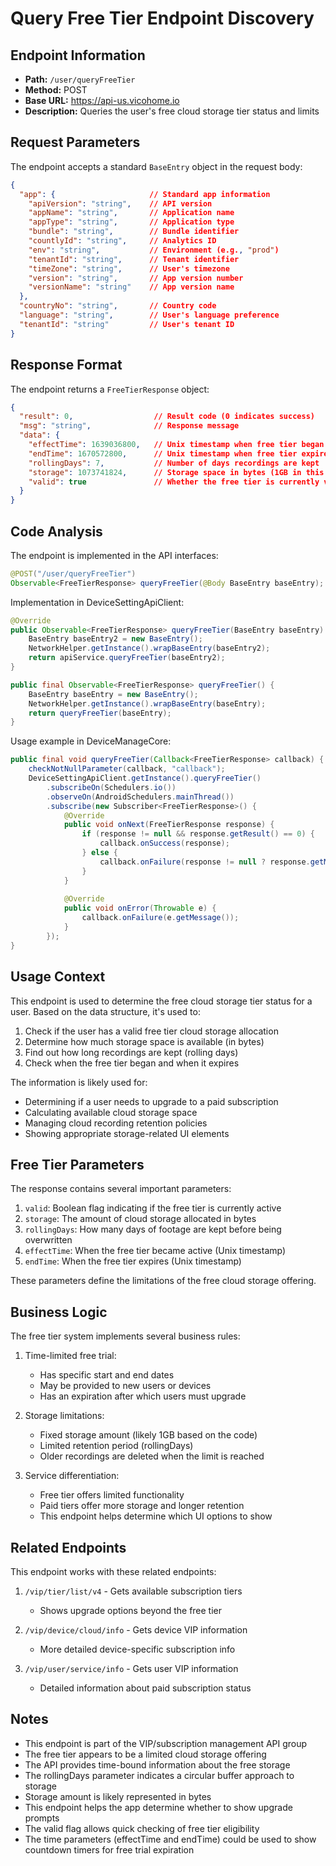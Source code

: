 # Query Free Tier Endpoint Discovery

## Endpoint Information
- **Path:** `/user/queryFreeTier`
- **Method:** POST
- **Base URL:** https://api-us.vicohome.io
- **Description:** Queries the user's free cloud storage tier status and limits

## Request Parameters
The endpoint accepts a standard `BaseEntry` object in the request body:

```json
{
  "app": {                     // Standard app information
    "apiVersion": "string",    // API version
    "appName": "string",       // Application name
    "appType": "string",       // Application type
    "bundle": "string",        // Bundle identifier
    "countlyId": "string",     // Analytics ID
    "env": "string",           // Environment (e.g., "prod")
    "tenantId": "string",      // Tenant identifier
    "timeZone": "string",      // User's timezone
    "version": "string",       // App version number
    "versionName": "string"    // App version name
  },
  "countryNo": "string",       // Country code
  "language": "string",        // User's language preference
  "tenantId": "string"         // User's tenant ID
}
```

## Response Format
The endpoint returns a `FreeTierResponse` object:

```json
{
  "result": 0,                  // Result code (0 indicates success)
  "msg": "string",              // Response message
  "data": {
    "effectTime": 1639036800,   // Unix timestamp when free tier began
    "endTime": 1670572800,      // Unix timestamp when free tier expires
    "rollingDays": 7,           // Number of days recordings are kept
    "storage": 1073741824,      // Storage space in bytes (1GB in this example)
    "valid": true               // Whether the free tier is currently valid
  }
}
```

## Code Analysis
The endpoint is implemented in the API interfaces:

```java
@POST("/user/queryFreeTier")
Observable<FreeTierResponse> queryFreeTier(@Body BaseEntry baseEntry);
```

Implementation in DeviceSettingApiClient:
```java
@Override
public Observable<FreeTierResponse> queryFreeTier(BaseEntry baseEntry) {
    BaseEntry baseEntry2 = new BaseEntry();
    NetworkHelper.getInstance().wrapBaseEntry(baseEntry2);
    return apiService.queryFreeTier(baseEntry2);
}

public final Observable<FreeTierResponse> queryFreeTier() {
    BaseEntry baseEntry = new BaseEntry();
    NetworkHelper.getInstance().wrapBaseEntry(baseEntry);
    return queryFreeTier(baseEntry);
}
```

Usage example in DeviceManageCore:
```java
public final void queryFreeTier(Callback<FreeTierResponse> callback) {
    checkNotNullParameter(callback, "callback");
    DeviceSettingApiClient.getInstance().queryFreeTier()
        .subscribeOn(Schedulers.io())
        .observeOn(AndroidSchedulers.mainThread())
        .subscribe(new Subscriber<FreeTierResponse>() {
            @Override
            public void onNext(FreeTierResponse response) {
                if (response != null && response.getResult() == 0) {
                    callback.onSuccess(response);
                } else {
                    callback.onFailure(response != null ? response.getMsg() : "Unknown error");
                }
            }
            
            @Override
            public void onError(Throwable e) {
                callback.onFailure(e.getMessage());
            }
        });
}
```

## Usage Context
This endpoint is used to determine the free cloud storage tier status for a user. Based on the data structure, it's used to:

1. Check if the user has a valid free tier cloud storage allocation
2. Determine how much storage space is available (in bytes)
3. Find out how long recordings are kept (rolling days)
4. Check when the free tier began and when it expires

The information is likely used for:
- Determining if a user needs to upgrade to a paid subscription
- Calculating available cloud storage space
- Managing cloud recording retention policies
- Showing appropriate storage-related UI elements

## Free Tier Parameters
The response contains several important parameters:

1. `valid`: Boolean flag indicating if the free tier is currently active
2. `storage`: The amount of cloud storage allocated in bytes
3. `rollingDays`: How many days of footage are kept before being overwritten
4. `effectTime`: When the free tier became active (Unix timestamp)
5. `endTime`: When the free tier expires (Unix timestamp)

These parameters define the limitations of the free cloud storage offering.

## Business Logic
The free tier system implements several business rules:

1. Time-limited free trial:
   - Has specific start and end dates
   - May be provided to new users or devices
   - Has an expiration after which users must upgrade

2. Storage limitations:
   - Fixed storage amount (likely 1GB based on the code)
   - Limited retention period (rollingDays)
   - Older recordings are deleted when the limit is reached

3. Service differentiation:
   - Free tier offers limited functionality
   - Paid tiers offer more storage and longer retention
   - This endpoint helps determine which UI options to show

## Related Endpoints
This endpoint works with these related endpoints:

1. `/vip/tier/list/v4` - Gets available subscription tiers
   - Shows upgrade options beyond the free tier

2. `/vip/device/cloud/info` - Gets device VIP information
   - More detailed device-specific subscription info

3. `/vip/user/service/info` - Gets user VIP information
   - Detailed information about paid subscription status

## Notes
- This endpoint is part of the VIP/subscription management API group
- The free tier appears to be a limited cloud storage offering
- The API provides time-bound information about the free storage
- The rollingDays parameter indicates a circular buffer approach to storage
- Storage amount is likely represented in bytes
- This endpoint helps the app determine whether to show upgrade prompts
- The valid flag allows quick checking of free tier eligibility
- The time parameters (effectTime and endTime) could be used to show countdown timers for free trial expiration